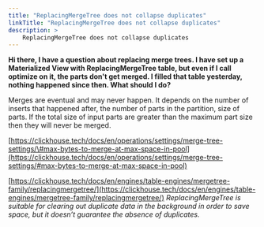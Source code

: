 ```yaml
---
title: "ReplacingMergeTree does not collapse duplicates"
linkTitle: "ReplacingMergeTree does not collapse duplicates"
description: >
    ReplacingMergeTree does not collapse duplicates
---
```

**Hi there, I have a question about replacing merge trees. I have set up a Materialized View with ReplacingMergeTree table, but even if I call optimize on it, the parts don't get merged. I filled that table yesterday, nothing happened since then. What should I do?**

Merges are eventual and may never happen. It depends on the number of inserts that happened after, the number of parts in the partition, size of parts.
If the total size of input parts are greater than the maximum part size then they will never be merged.

[https://clickhouse.tech/docs/en/operations/settings/merge-tree-settings/\#max-bytes-to-merge-at-max-space-in-pool](https://clickhouse.tech/docs/en/operations/settings/merge-tree-settings/#max-bytes-to-merge-at-max-space-in-pool)

[https://clickhouse.tech/docs/en/engines/table-engines/mergetree-family/replacingmergetree/](https://clickhouse.tech/docs/en/engines/table-engines/mergetree-family/replacingmergetree/)
_ReplacingMergeTree is suitable for clearing out duplicate data in the background in order to save space, but it doesn’t guarantee the absence of duplicates._
